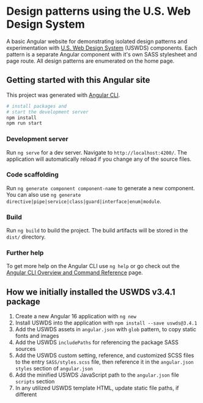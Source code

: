 # Design patterns using the U.S. Web Design System

A basic Angular website for demonstrating isolated design patterns and experimentation with [U.S. Web Design System](https://designsystem.digital.gov) (USWDS) components.  Each pattern is a separate Angular component with it's own SASS stylesheet and page route.  All design patterns are enumerated on the home page.

## Getting started with this Angular site

This project was generated with [Angular CLI](https://github.com/angular/angular-cli).

```bash
# install packages and 
# start the development server
npm install
npm run start
```

### Development server

Run `ng serve` for a dev server. Navigate to `http://localhost:4200/`. The application will automatically reload if you change any of the source files.

### Code scaffolding

Run `ng generate component component-name` to generate a new component. You can also use `ng generate directive|pipe|service|class|guard|interface|enum|module`.

### Build

Run `ng build` to build the project. The build artifacts will be stored in the `dist/` directory.

### Further help

To get more help on the Angular CLI use `ng help` or go check out the [Angular CLI Overview and Command Reference](https://angular.io/cli) page.

## How we initially installed the USWDS v3.4.1 package

1. Create a new Angular 16 application with `ng new`
2. Install USWDS into the application with `npm install --save uswds@3.4.1`
3. Add the USWDS assets in `angular.json` with `glob` pattern, to copy static fonts and images
4. Add the USWDS `includePaths` for referencing the package SASS sources
5. Add the USWDS custom setting, reference, and customized SCSS files to the entry `SASS/styles.scss` file, then reference it in the `angular.json` `styles` section of `angular.json`
6. Add the minified USWDS JavaScript path to the `angular.json` file `scripts` section
7. In any utilized USWDS template HTML, update static file paths, if different
